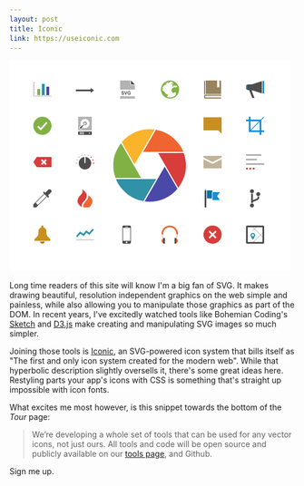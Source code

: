 ```yaml
---
layout: post
title: Iconic
link: https://useiconic.com
---
```


![](/public/images/iconic/iconic-tease.png)

Long time readers of this site will know I'm a big fan of SVG. It makes drawing beautiful, resolution independent graphics on the web simple and painless, while also allowing you to manipulate those graphics as part of the DOM. In recent years, I've excitedly watched tools like Bohemian Coding's [Sketch][] and [D3.js][] make creating and manipulating SVG images so much simpler.

[Sketch]: http://www.bohemiancoding.com/sketch/
[D3.js]: http://d3js.org

Joining those tools is [Iconic][], an SVG-powered icon system that bills itself as "The first and only icon system created for the modern web". While that hyperbolic description slightly oversells it, there's some great ideas here. Restyling parts your app's icons with CSS is something that's straight up impossible with icon fonts.

[Iconic]: https://useiconic.com

What excites me most however, is this snippet towards the bottom of the _Tour_ page:

> We’re developing a whole set of tools that can be used for any vector icons,
> not just ours. All tools and code will be open source and publicly available on
> our [tools page](https://useiconic.com/guides/), and Github.

Sign me up.
